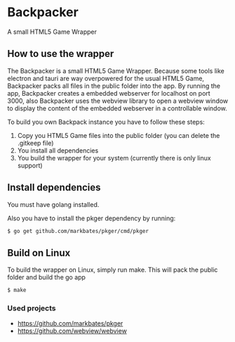 # Backpacker
A small HTML5 Game Wrapper

## How to use the wrapper
The Backpacker is a small HTML5 Game Wrapper. Because some tools like electron and tauri are way overpowered for the usual HTML5 Game, Backpacker packs all files in the public folder into the app. By running the app, Backpacker creates a embedded webserver for localhost on port 3000, also Backpacker uses the webview library to open a webview window to display the content of the embedded webserver in a controllable window.

To build you own Backpack instance you have to follow these steps:
1. Copy you HTML5 Game files into the public folder (you can delete the .gitkeep file)
2. You install all dependencies
3. You build the wrapper for your system (currently there is only linux support)

## Install dependencies
You must have golang installed. 

Also you have to install the pkger dependency by running:

```bash
$ go get github.com/markbates/pkger/cmd/pkger
```

## Build on Linux
To build the wrapper on Linux, simply run make. This will pack the public folder and build the go app

```bash
$ make
```

### Used projects
* https://github.com/markbates/pkger
* https://github.com/webview/webview
